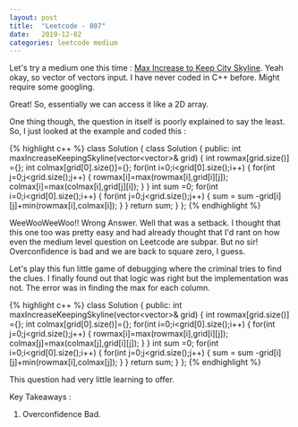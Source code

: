 ```yaml
---
layout: post
title:  "Leetcode - 807"
date:   2019-12-02
categories: leetcode medium
---
```

Let's try a medium one this time : [Max Increase to Keep City Skyline](https://leetcode.com/problems/max-increase-to-keep-city-skyline/ "Max Increase to Keep City Skyline"). Yeah okay, so vector of vectors input. I have never coded in C++ before. Might require some googling.
 
Great! So, essentially we can access it like a 2D array.

One thing though, the question in itself is poorly explained to say the least. So, I just looked at the example and coded this : 


{% highlight c++ %}
class Solution
{
class Solution {
public:
    int maxIncreaseKeepingSkyline(vector<vector<int>>& grid) {
        int rowmax[grid.size()] ={};
        int colmax[grid[0].size()]={};
        for(int i=0;i<grid[0].size();i++)
        {
            for(int j=0;j<grid.size();j++)
            {
                rowmax[i]=max(rowmax[i],grid[i][j]);
                colmax[i]=max(colmax[i],grid[j][i]);
            }
        }
        int sum =0;
        for(int i=0;i<grid[0].size();i++)
        {
            for(int j=0;j<grid.size();j++)
            {
                sum = sum -grid[i][j]+min(rowmax[i],colmax[i]);
            }
        }
        return sum;
    }
};
{% endhighlight %}

WeeWooWeeWoo!! Wrong Answer. Well that was a setback. I thought that this one too was pretty easy and had already thought that I'd rant on how even the medium level question on Leetcode are subpar. But no sir! Overconfidence is bad and we are back to square zero, I guess. 

Let's play this fun little game of debugging where the criminal tries to find the clues. I finally found out that logic was right but the implementation was not. The error was in finding the max for each column.

{% highlight c++ %}
class Solution {
public:
    int maxIncreaseKeepingSkyline(vector<vector<int>>& grid) {
        int rowmax[grid.size()] ={};
        int colmax[grid[0].size()]={};
        for(int i=0;i<grid[0].size();i++)
        {
            for(int j=0;j<grid.size();j++)
            {
                rowmax[i]=max(rowmax[i],grid[i][j]);
                colmax[j]=max(colmax[j],grid[i][j]);
            }
        }
        int sum =0;
        for(int i=0;i<grid[0].size();i++)
        {
            for(int j=0;j<grid.size();j++)
            {
                sum = sum -grid[i][j]+min(rowmax[i],colmax[j]);
            }
        }
        return sum;
    }
};
{% endhighlight %}

This question had very little learning to offer.

Key Takeaways :
1. Overconfidence Bad.
